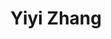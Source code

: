 ---
title: Yiyi Zhang
role: PhD student
interests:
  - Ecosystem services
  - Beneficiaries
  - Land management


content:
  # Choose which groups/teams of users to display.
  #   Edit `user_groups` in each user's profile to add them to one or more of these groups.
  user_groups:
    - Grad students
  
design:
  # Show user's social networking links? (true/false)
  show_social: false
  # Show user's interests? (true/false)
  show_interests: true
  # Show user's role?
  show_role: true
  # Show user's organizations/affiliations?
  show_organizations: true
  

organizations:
  - name: McGill University
    url: https://www.mcgill.ca/
education:
  courses:
    - course: MS in Organizational Dynamics
      institution: University of Pennsylvania
      year: 2013

email: ""
superuser: false
highlight_name: true
--- 